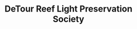 ---
layout: repo
title: "DeTour Reef Light Preservation Society"
id: 3927
permalink: repos/3927/
---